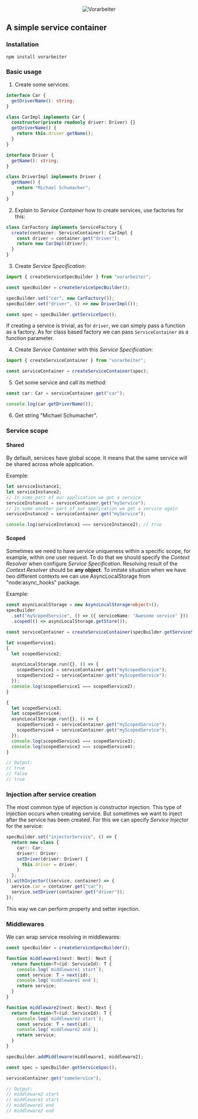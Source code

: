 <p align="center">
  <img
      alt="Vorarbeiter"
      src="https://repository-images.githubusercontent.com/914847479/afa74c78-891d-4717-a0ca-9470ee294d63"
  />
</p>

## A simple service container

### Installation

```shell
npm install vorarbeiter
```

### Basic usage

1. Create some services:
```typescript
interface Car {
  getDriverName(): string;
}

class CarImpl implements Car {
  constructor(private readonly driver: Driver) {}
  getDriverName() {
    return this.driver.getName();
  }
}

interface Driver {
  getName(): string;
}

class DriverImpl implements Driver {
  getName() {
    return "Michael Schumacher";
  }
}
```

2. Explain to _Service Container_ how to create services, use factories for this:
```typescript
class CarFactory implements ServiceFactory {
  create(container: ServiceContainer): CarImpl {
    const driver = container.get("driver");
    return new CarImpl(driver);
  }
}
```

3. Create _Service Specification_:

```typescript
import { createServiceSpecBuilder } from "vorarbeiter";

const specBuilder = createServiceSpecBuilder();

specBuilder.set("car", new CarFactory());
specBuilder.set("driver", () => new DriverImpl());

const spec = specBuilder.getServiceSpec();
```
If creating a service is trivial, as for `driver`, we can simply pass a function as a factory.
As for class based factory we can pass `ServiceContainer` as a function parameter.

4. Create _Service Container_ with this _Service Specification_:

```typescript
import { createServiceContainer } from "vorarbeiter";

const serviceContainer = createServiceContainer(spec);
```

5. Get some service and call its method:
```typescript
const car: Car = serviceContainer.get("car");

console.log(car.getDriverName());
```

6. Get string "Michael Schumacher".

### Service scope

#### Shared

By default, services have global scope. It means that the same service will be shared across whole application.

Example:
```typescript
let serviceInstance1;
let serviceInstance2;
// In some part of our application we get a service
serviceInstance1 = serviceContainer.get("myService");
// In some another part of our application we get a service again
serviceInstance2 = serviceContainer.get("myService");

console.log(serviceInstance1 === serviceInstance2); // true
```

#### Scoped

Sometimes we need to have service uniqueness within a specific scope, for example, within one user request.
To do that we should specify the _Context Resolver_ when configure _Service Specification_. Resolving result of the _Context Resolver_ should be **any object**.
To imitate situation when we have two different contexts we can use AsyncLocalStorage from "node:async_hooks" package.

Example:
```typescript
const asyncLocalStorage = new AsyncLocalStorage<object>();
specBuilder
  .set("myScopedService", () => ({ serviceName: "Awesome service" }))
  .scoped(() => asyncLocalStorage.getStore());

const serviceContainer = createServiceContainer(specBuilder.getServiceSpec());

let scopedService1;
{
  let scopedService2;

  asyncLocalStorage.run({}, () => {
    scopedService1 = serviceContainer.get("myScopedService");
    scopedService2 = serviceContainer.get("myScopedService");
  });
  console.log(scopedService1 === scopedService2);
}

{
  let scopedService3;
  let scopedService4;
  asyncLocalStorage.run({}, () => {
    scopedService3 = serviceContainer.get("myScopedService");
    scopedService4 = serviceContainer.get("myScopedService");
  });
  console.log(scopedService1 === scopedService3);
  console.log(scopedService3 === scopedService4);
}

// Output:
// true
// false
// true
```

### Injection after service creation

The most common type of injection is constructor injection. 
This type of injection occurs when creating service.
But sometimes we want to inject after the service has been created.
For this we can specify _Service Injector_ for the service:
```typescript
specBuilder.set("injectorService", () => {
  return new class {
    car!: Car;
    driver!: Driver;
    setDriver(driver: Driver) {
      this.driver = driver;
    }
  };
}).withInjector((service, container) => {
  service.car = container.get("car");
  service.setDriver(container.get("driver"));
});
```
This way we can perform property and setter injection.

### Middlewares

We can wrap service resolving in middlewares:

```typescript
const specBuilder = createServiceSpecBuilder();

function middleware1(next: Next): Next {
  return function<T>(id: ServiceId): T {
    console.log(`middleware1 start`);
    const service: T = next(id);
    console.log(`middleware1 end`);
    return service;
  }
}

function middleware2(next: Next): Next {
  return function<T>(id: ServiceId): T {
    console.log(`middleware2 start`);
    const service: T = next(id);
    console.log(`middleware2 end`);
    return service;
  }
}

specBuilder.addMiddleware(middleware1, middleware2);

const spec = specBuilder.getServiceSpec();

serviceContainer.get("someService");

// Output:
// middleware2 start
// middleware1 start
// middleware1 end
// middleware2 end
```
